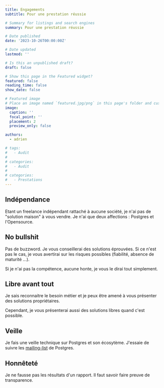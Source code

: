 ```yaml
---
title: Engagements
subtitle: Pour une prestation réussie

# Summary for listings and search engines
summary: Pour une prestation réussie

# Date published
date: '2023-10-26T00:00:00Z'

# Date updated
lastmod: ''

# Is this an unpublished draft?
draft: false

# Show this page in the Featured widget?
featured: false
reading_time: false
show_date: false

# Featured image
# Place an image named `featured.jpg/png` in this page's folder and customize its options here.
image:
  caption: ''
  focal_point: ''
  placement: 2
  preview_only: false

authors:
  - adrien

# tags:
#   - Audit
#
# categories:
#   - Audit
#
# categories:
#   - Prestations
---
```


## Indépendance

Etant un freelance indépendant rattaché à aucune société, je n'ai pas de "solution maison" à vous vendre.
Je n'ai que deux affections : Postgres et l'Opensource.

## No bullshit

Pas de buzzword. Je vous conseillerai des solutions éprouvées. Si ce n'est pas le cas, je vous avertirai sur les risques possibles (fiabilité, absence de maturité ...).

Si je n'ai pas la compétence, aucune honte, je vous le dirai tout simplement.

## Libre avant tout

Je sais reconnaitre le besoin métier et je peux être amené à vous présenter des solutions propriétaires.

Cependant, je vous présenterai aussi des solutions libres quand c'est possible.

## Veille

Je fais une veille technique sur Postgres et son écosytème. J'essaie de suivre les [mailing-list](https://www.postgresql.org/list/) de Postgres.

## Honnêteté

Je ne fausse pas les résultats d'un rapport. Il faut savoir faire preuve de transparence.
